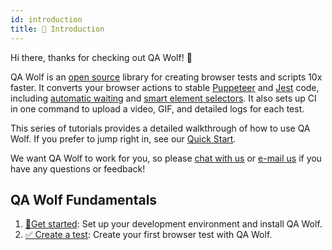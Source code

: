 ```yaml
---
id: introduction
title: 🤝 Introduction
---
```


Hi there, thanks for checking out QA Wolf! 🐺

QA Wolf is an [open source](https://github.com/qawolf/qawolf) library for creating browser tests and scripts 10x faster. It converts your browser actions to stable [Puppeteer](https://github.com/puppeteer/puppeteer) and [Jest](https://jestjs.io/) code, including [automatic waiting](how_it_works#-automatic-waiting) and [smart element selectors](how_it_works#-element-selectors). It also sets up CI in one command to upload a video, GIF, and detailed logs for each test.

This series of tutorials provides a detailed walkthrough of how to use QA Wolf. If you prefer to jump right in, see our [Quick Start](quick_start).

We want QA Wolf to work for you, so please [chat with us](https://gitter.im/qawolf/community) or [e-mail us](mailto:jon@qawolf.com) if you have any questions or feedback!

## QA Wolf Fundamentals

1. [🏃Get started](get_started): Set up your development environment and install QA Wolf.
2. [✅ Create a test](create_a_test): Create your first browser test with QA Wolf.
